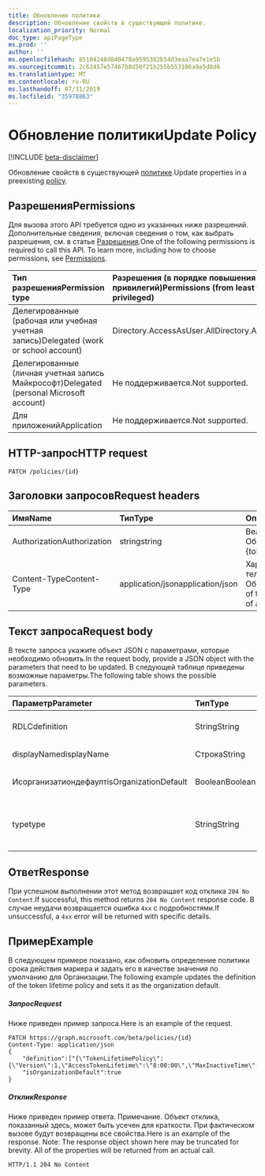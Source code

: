 ```yaml
---
title: Обновление политики
description: Обновление свойств в существующей политике.
localization_priority: Normal
doc_type: apiPageType
ms.prod: ''
author: ''
ms.openlocfilehash: 85104248d840478a9595382b54d3eaa7ea7e1e5b
ms.sourcegitcommit: 2c62457e57467b8d50f21b255b553106a9a5d8d6
ms.translationtype: MT
ms.contentlocale: ru-RU
ms.lasthandoff: 07/31/2019
ms.locfileid: "35978863"
---
```

# <a name="update-policy"></a><span data-ttu-id="ce760-103">Обновление политики</span><span class="sxs-lookup"><span data-stu-id="ce760-103">Update Policy</span></span>

[!INCLUDE [beta-disclaimer](../../includes/beta-disclaimer.md)]

<span data-ttu-id="ce760-104">Обновление свойств в существующей [политике](../resources/policy.md).</span><span class="sxs-lookup"><span data-stu-id="ce760-104">Update properties in a preexisting [policy](../resources/policy.md).</span></span>

## <a name="permissions"></a><span data-ttu-id="ce760-105">Разрешения</span><span class="sxs-lookup"><span data-stu-id="ce760-105">Permissions</span></span>
<span data-ttu-id="ce760-p101">Для вызова этого API требуется одно из указанных ниже разрешений. Дополнительные сведения, включая сведения о том, как выбрать разрешения, см. в статье [Разрешения](/graph/permissions-reference).</span><span class="sxs-lookup"><span data-stu-id="ce760-p101">One of the following permissions is required to call this API. To learn more, including how to choose permissions, see [Permissions](/graph/permissions-reference).</span></span>

|<span data-ttu-id="ce760-108">Тип разрешения</span><span class="sxs-lookup"><span data-stu-id="ce760-108">Permission type</span></span>      | <span data-ttu-id="ce760-109">Разрешения (в порядке повышения привилегий)</span><span class="sxs-lookup"><span data-stu-id="ce760-109">Permissions (from least to most privileged)</span></span>              |
|:--------------------|:---------------------------------------------------------|
|<span data-ttu-id="ce760-110">Делегированные (рабочая или учебная учетная запись)</span><span class="sxs-lookup"><span data-stu-id="ce760-110">Delegated (work or school account)</span></span> | <span data-ttu-id="ce760-111">Directory.AccessAsUser.All</span><span class="sxs-lookup"><span data-stu-id="ce760-111">Directory.AccessAsUser.All</span></span>    |
|<span data-ttu-id="ce760-112">Делегированные (личная учетная запись Майкрософт)</span><span class="sxs-lookup"><span data-stu-id="ce760-112">Delegated (personal Microsoft account)</span></span> | <span data-ttu-id="ce760-113">Не поддерживается.</span><span class="sxs-lookup"><span data-stu-id="ce760-113">Not supported.</span></span>    |
|<span data-ttu-id="ce760-114">Для приложений</span><span class="sxs-lookup"><span data-stu-id="ce760-114">Application</span></span> | <span data-ttu-id="ce760-115">Не поддерживается.</span><span class="sxs-lookup"><span data-stu-id="ce760-115">Not supported.</span></span> |

## <a name="http-request"></a><span data-ttu-id="ce760-116">HTTP-запрос</span><span class="sxs-lookup"><span data-stu-id="ce760-116">HTTP request</span></span>

```http
PATCH /policies/{id}
```
## <a name="request-headers"></a><span data-ttu-id="ce760-117">Заголовки запросов</span><span class="sxs-lookup"><span data-stu-id="ce760-117">Request headers</span></span>
| <span data-ttu-id="ce760-118">Имя</span><span class="sxs-lookup"><span data-stu-id="ce760-118">Name</span></span>       | <span data-ttu-id="ce760-119">Тип</span><span class="sxs-lookup"><span data-stu-id="ce760-119">Type</span></span> | <span data-ttu-id="ce760-120">Описание</span><span class="sxs-lookup"><span data-stu-id="ce760-120">Description</span></span>|
|:---------------|:--------|:----------|
| <span data-ttu-id="ce760-121">Authorization</span><span class="sxs-lookup"><span data-stu-id="ce760-121">Authorization</span></span>  | <span data-ttu-id="ce760-122">string</span><span class="sxs-lookup"><span data-stu-id="ce760-122">string</span></span>  | <span data-ttu-id="ce760-p102">Bearer {токен}. Обязательный.</span><span class="sxs-lookup"><span data-stu-id="ce760-p102">Bearer {token}. Required.</span></span> |
| <span data-ttu-id="ce760-125">Content-Type</span><span class="sxs-lookup"><span data-stu-id="ce760-125">Content-Type</span></span> | <span data-ttu-id="ce760-126">application/json</span><span class="sxs-lookup"><span data-stu-id="ce760-126">application/json</span></span>  | <span data-ttu-id="ce760-p103">Характер данных в теле объекта. Обязательный.</span><span class="sxs-lookup"><span data-stu-id="ce760-p103">Nature of the data in the body of an entity. Required.</span></span> |

## <a name="request-body"></a><span data-ttu-id="ce760-129">Текст запроса</span><span class="sxs-lookup"><span data-stu-id="ce760-129">Request body</span></span>
<span data-ttu-id="ce760-130">В тексте запроса укажите объект JSON с параметрами, которые необходимо обновить.</span><span class="sxs-lookup"><span data-stu-id="ce760-130">In the request body, provide a JSON object with the parameters that need to be updated.</span></span> <span data-ttu-id="ce760-131">В следующей таблице приведены возможные параметры.</span><span class="sxs-lookup"><span data-stu-id="ce760-131">The following table shows the possible parameters.</span></span>

| <span data-ttu-id="ce760-132">Параметр</span><span class="sxs-lookup"><span data-stu-id="ce760-132">Parameter</span></span>    | <span data-ttu-id="ce760-133">Тип</span><span class="sxs-lookup"><span data-stu-id="ce760-133">Type</span></span>   |<span data-ttu-id="ce760-134">Описание</span><span class="sxs-lookup"><span data-stu-id="ce760-134">Description</span></span>|
|:---------------|:--------|:----------|
|<span data-ttu-id="ce760-135">RDLC</span><span class="sxs-lookup"><span data-stu-id="ce760-135">definition</span></span>|<span data-ttu-id="ce760-136">String</span><span class="sxs-lookup"><span data-stu-id="ce760-136">String</span></span>|<span data-ttu-id="ce760-137">Версия преобразованного объекта [Policy](../resources/policy.md) .</span><span class="sxs-lookup"><span data-stu-id="ce760-137">The stringified version of the [policy](../resources/policy.md) object.</span></span>|
|<span data-ttu-id="ce760-138">displayName</span><span class="sxs-lookup"><span data-stu-id="ce760-138">displayName</span></span>|<span data-ttu-id="ce760-139">Строка</span><span class="sxs-lookup"><span data-stu-id="ce760-139">String</span></span>|<span data-ttu-id="ce760-140">Настраиваемое имя политики.</span><span class="sxs-lookup"><span data-stu-id="ce760-140">A custom name for the policy.</span></span>|
|<span data-ttu-id="ce760-141">Исорганизатиондефаулт</span><span class="sxs-lookup"><span data-stu-id="ce760-141">isOrganizationDefault</span></span>|<span data-ttu-id="ce760-142">Boolean</span><span class="sxs-lookup"><span data-stu-id="ce760-142">Boolean</span></span>|<span data-ttu-id="ce760-143">Указывает, применяется ли эта политика по умолчанию.</span><span class="sxs-lookup"><span data-stu-id="ce760-143">Specifies if this policy is applied by default.</span></span>|
|<span data-ttu-id="ce760-144">type</span><span class="sxs-lookup"><span data-stu-id="ce760-144">type</span></span>|<span data-ttu-id="ce760-145">String</span><span class="sxs-lookup"><span data-stu-id="ce760-145">String</span></span>|<span data-ttu-id="ce760-146">Указывает тип политики.</span><span class="sxs-lookup"><span data-stu-id="ce760-146">Specifies the type of policy.</span></span> <span data-ttu-id="ce760-147">В настоящее время должен быть "Токенлифетимеполици"</span><span class="sxs-lookup"><span data-stu-id="ce760-147">Currently must be "TokenLifetimePolicy"</span></span>|

## <a name="response"></a><span data-ttu-id="ce760-148">Ответ</span><span class="sxs-lookup"><span data-stu-id="ce760-148">Response</span></span>

<span data-ttu-id="ce760-149">При успешном выполнении этот метод возвращает код отклика `204 No Content`.</span><span class="sxs-lookup"><span data-stu-id="ce760-149">If successful, this method returns `204 No Content` response code.</span></span> <span data-ttu-id="ce760-150">В случае неудачи возвращается ошибка `4xx` с подробностями.</span><span class="sxs-lookup"><span data-stu-id="ce760-150">If unsuccessful, a `4xx` error will be returned with specific details.</span></span>

## <a name="example"></a><span data-ttu-id="ce760-151">Пример</span><span class="sxs-lookup"><span data-stu-id="ce760-151">Example</span></span>
<span data-ttu-id="ce760-152">В следующем примере показано, как обновить определение политики срока действия маркера и задать его в качестве значения по умолчанию для Организации.</span><span class="sxs-lookup"><span data-stu-id="ce760-152">The following example updates the definition of the token lifetime policy and sets it as the organization default.</span></span>

##### <a name="request"></a><span data-ttu-id="ce760-153">Запрос</span><span class="sxs-lookup"><span data-stu-id="ce760-153">Request</span></span>
<span data-ttu-id="ce760-154">Ниже приведен пример запроса.</span><span class="sxs-lookup"><span data-stu-id="ce760-154">Here is an example of the request.</span></span>

```http
PATCH https://graph.microsoft.com/beta/policies/{id}
Content-Type: application/json
{
    "definition":["{\"TokenLifetimePolicy\":{\"Version\":1,\"AccessTokenLifetime\":\"8:00:00\",\"MaxInactiveTime\":\"20:00:00\",}}"],
    "isOrganizationDefault":true
}
```

##### <a name="response"></a><span data-ttu-id="ce760-155">Отклик</span><span class="sxs-lookup"><span data-stu-id="ce760-155">Response</span></span>
<span data-ttu-id="ce760-p107">Ниже приведен пример ответа. Примечание. Объект отклика, показанный здесь, может быть усечен для краткости. При фактическом вызове будут возвращены все свойства.</span><span class="sxs-lookup"><span data-stu-id="ce760-p107">Here is an example of the response. Note: The response object shown here may be truncated for brevity. All of the properties will be returned from an actual call.</span></span>

```http
HTTP/1.1 204 No Content
```
